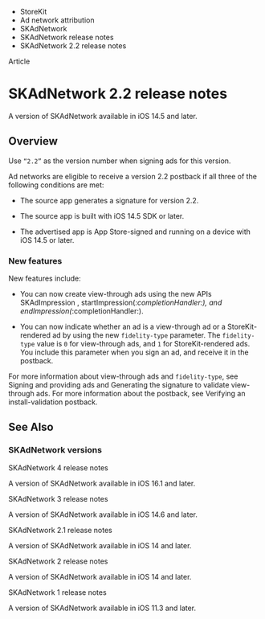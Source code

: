 

- StoreKit
- Ad network attribution
- SKAdNetwork
- SKAdNetwork release notes
-  SKAdNetwork 2.2 release notes 

Article

# SKAdNetwork 2.2 release notes

A version of SKAdNetwork available in iOS 14.5 and later.

## Overview

Use `“2.2”` as the version number when signing ads for this version.

Ad networks are eligible to receive a version 2.2 postback if all three of the following conditions are met:

- The source app generates a signature for version 2.2.

- The source app is built with iOS 14.5 SDK or later.

- The advertised app is App Store-signed and running on a device with iOS 14.5 or later.

### New features

New features include:

- You can now create view-through ads using the new APIs SKAdImpression , startImpression(_:completionHandler:), and endImpression(_:completionHandler:).

- You can now indicate whether an ad is a view-through ad or a StoreKit-rendered ad by using the new `fidelity-type` parameter. The `fidelity-type` value is `0` for view-through ads, and `1` for StoreKit-rendered ads. You include this parameter when you sign an ad, and receive it in the postback.

For more information about view-through ads and `fidelity-type`, see Signing and providing ads and Generating the signature to validate view-through ads. For more information about the postback, see Verifying an install-validation postback.

## See Also

### SKAdNetwork versions

SKAdNetwork 4 release notes

A version of SKAdNetwork available in iOS 16.1 and later.

SKAdNetwork 3 release notes

A version of SKAdNetwork available in iOS 14.6 and later.

SKAdNetwork 2.1 release notes

A version of SKAdNetwork available in iOS 14 and later.

SKAdNetwork 2 release notes

A version of SKAdNetwork available in iOS 14 and later.

SKAdNetwork 1 release notes

A version of SKAdNetwork available in iOS 11.3 and later.

